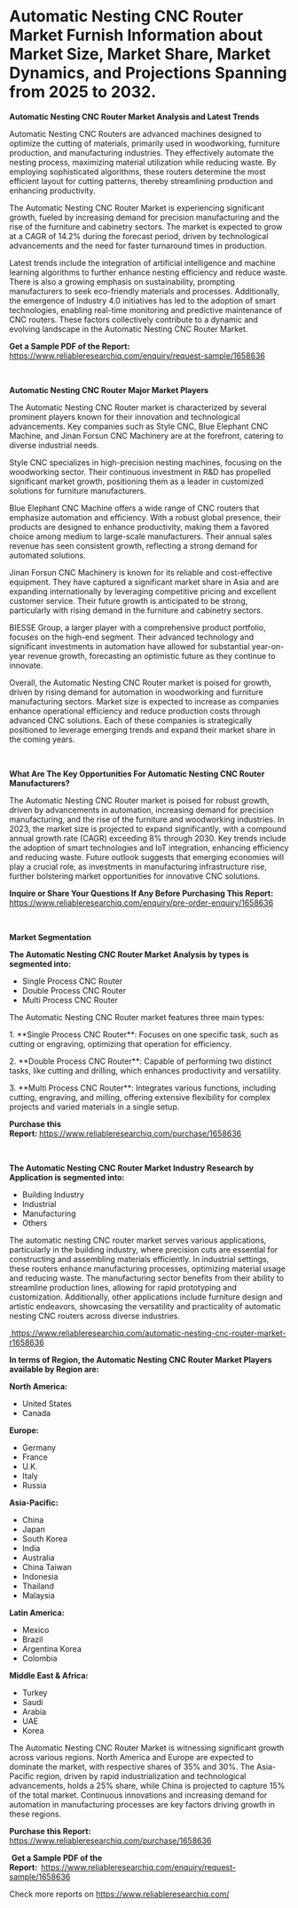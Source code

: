 <p><h1>Automatic Nesting CNC Router Market Furnish Information about Market Size, Market Share, Market Dynamics, and Projections Spanning from 2025 to 2032.</h1></p><p><strong>Automatic Nesting CNC Router Market Analysis and Latest Trends</strong></p>
<p><p>Automatic Nesting CNC Routers are advanced machines designed to optimize the cutting of materials, primarily used in woodworking, furniture production, and manufacturing industries. They effectively automate the nesting process, maximizing material utilization while reducing waste. By employing sophisticated algorithms, these routers determine the most efficient layout for cutting patterns, thereby streamlining production and enhancing productivity.</p><p>The Automatic Nesting CNC Router Market is experiencing significant growth, fueled by increasing demand for precision manufacturing and the rise of the furniture and cabinetry sectors. The market is expected to grow at a CAGR of 14.2% during the forecast period, driven by technological advancements and the need for faster turnaround times in production. </p><p>Latest trends include the integration of artificial intelligence and machine learning algorithms to further enhance nesting efficiency and reduce waste. There is also a growing emphasis on sustainability, prompting manufacturers to seek eco-friendly materials and processes. Additionally, the emergence of Industry 4.0 initiatives has led to the adoption of smart technologies, enabling real-time monitoring and predictive maintenance of CNC routers. These factors collectively contribute to a dynamic and evolving landscape in the Automatic Nesting CNC Router Market.</p></p>
<p><strong>Get a Sample PDF of the Report:&nbsp;</strong> <a href="https://www.reliableresearchiq.com/enquiry/request-sample/1658636?utm_campaign=3100&utm_medium=2&utm_source=Github&utm_content=ia&utm_term=23032025&utm_id=automatic-nesting-cnc-router">https://www.reliableresearchiq.com/enquiry/request-sample/1658636</a></p>
<p>&nbsp;</p>
<p><strong>Automatic Nesting CNC Router Major Market Players</strong></p>
<p><p>The Automatic Nesting CNC Router market is characterized by several prominent players known for their innovation and technological advancements. Key companies such as Style CNC, Blue Elephant CNC Machine, and Jinan Forsun CNC Machinery are at the forefront, catering to diverse industrial needs.</p><p>Style CNC specializes in high-precision nesting machines, focusing on the woodworking sector. Their continuous investment in R&D has propelled significant market growth, positioning them as a leader in customized solutions for furniture manufacturers.</p><p>Blue Elephant CNC Machine offers a wide range of CNC routers that emphasize automation and efficiency. With a robust global presence, their products are designed to enhance productivity, making them a favored choice among medium to large-scale manufacturers. Their annual sales revenue has seen consistent growth, reflecting a strong demand for automated solutions.</p><p>Jinan Forsun CNC Machinery is known for its reliable and cost-effective equipment. They have captured a significant market share in Asia and are expanding internationally by leveraging competitive pricing and excellent customer service. Their future growth is anticipated to be strong, particularly with rising demand in the furniture and cabinetry sectors.</p><p>BIESSE Group, a larger player with a comprehensive product portfolio, focuses on the high-end segment. Their advanced technology and significant investments in automation have allowed for substantial year-on-year revenue growth, forecasting an optimistic future as they continue to innovate.</p><p>Overall, the Automatic Nesting CNC Router market is poised for growth, driven by rising demand for automation in woodworking and furniture manufacturing sectors. Market size is expected to increase as companies enhance operational efficiency and reduce production costs through advanced CNC solutions. Each of these companies is strategically positioned to leverage emerging trends and expand their market share in the coming years.</p></p>
<p>&nbsp;</p>
<p><strong>What Are The Key Opportunities For Automatic Nesting CNC Router Manufacturers?</strong></p>
<p><p>The Automatic Nesting CNC Router market is poised for robust growth, driven by advancements in automation, increasing demand for precision manufacturing, and the rise of the furniture and woodworking industries. In 2023, the market size is projected to expand significantly, with a compound annual growth rate (CAGR) exceeding 8% through 2030. Key trends include the adoption of smart technologies and IoT integration, enhancing efficiency and reducing waste. Future outlook suggests that emerging economies will play a crucial role, as investments in manufacturing infrastructure rise, further bolstering market opportunities for innovative CNC solutions.</p></p>
<p><strong>Inquire or Share Your Questions If Any Before Purchasing This Report:</strong> <a href="https://www.reliableresearchiq.com/enquiry/pre-order-enquiry/1658636?utm_campaign=3100&utm_medium=2&utm_source=Github&utm_content=ia&utm_term=23032025&utm_id=automatic-nesting-cnc-router">https://www.reliableresearchiq.com/enquiry/pre-order-enquiry/1658636</a></p>
<p>&nbsp;</p>
<p><strong>Market Segmentation</strong></p>
<p><strong>The Automatic Nesting CNC Router Market Analysis by types is segmented into:</strong></p>
<p><ul><li>Single Process CNC Router</li><li>Double Process CNC Router</li><li>Multi Process CNC Router</li></ul></p>
<p><p>The Automatic Nesting CNC Router market features three main types: </p><p>1. **Single Process CNC Router**: Focuses on one specific task, such as cutting or engraving, optimizing that operation for efficiency.</p><p>  </p><p>2. **Double Process CNC Router**: Capable of performing two distinct tasks, like cutting and drilling, which enhances productivity and versatility.</p><p>3. **Multi Process CNC Router**: Integrates various functions, including cutting, engraving, and milling, offering extensive flexibility for complex projects and varied materials in a single setup.</p></p>
<p><strong>Purchase this Report:&nbsp;</strong><a href="https://www.reliableresearchiq.com/purchase/1658636?utm_campaign=3100&utm_medium=2&utm_source=Github&utm_content=ia&utm_term=23032025&utm_id=automatic-nesting-cnc-router">https://www.reliableresearchiq.com/purchase/1658636</a></p>
<p>&nbsp;</p>
<p><strong>The Automatic Nesting CNC Router Market Industry Research by Application is segmented into:</strong></p>
<p><ul><li>Building Industry</li><li>Industrial</li><li>Manufacturing</li><li>Others</li></ul></p>
<p><p>The automatic nesting CNC router market serves various applications, particularly in the building industry, where precision cuts are essential for constructing and assembling materials efficiently. In industrial settings, these routers enhance manufacturing processes, optimizing material usage and reducing waste. The manufacturing sector benefits from their ability to streamline production lines, allowing for rapid prototyping and customization. Additionally, other applications include furniture design and artistic endeavors, showcasing the versatility and practicality of automatic nesting CNC routers across diverse industries.</p></p>
<p><a href="https://www.reliableresearchiq.com/automatic-nesting-cnc-router-market-r1658636?utm_campaign=3100&utm_medium=2&utm_source=Github&utm_content=ia&utm_term=23032025&utm_id=automatic-nesting-cnc-router">&nbsp;https://www.reliableresearchiq.com/automatic-nesting-cnc-router-market-r1658636</a></p>
<p><strong>In terms of Region, the Automatic Nesting CNC Router Market Players available by Region are:</strong></p>
<p>
    <p> <strong> North America: </strong>
        <ul>
            <li>United States</li>
            <li>Canada</li>
        </ul>
        </p> 
    <p> <strong> Europe: </strong>
        <ul>
            <li>Germany</li>
            <li>France</li>
            <li>U.K.</li>
            <li>Italy</li>
            <li>Russia</li>
        </ul>
        </p> 
    <p> <strong> Asia-Pacific: </strong>
        <ul>
            <li>China</li>
            <li>Japan</li>
            <li>South Korea</li>
            <li>India</li>
            <li>Australia</li>
            <li>China Taiwan</li>
            <li>Indonesia</li>
            <li>Thailand</li>
            <li>Malaysia</li>
        </ul>
        </p> 
    <p> <strong> Latin America: </strong>
        <ul>
            <li>Mexico</li>
            <li>Brazil</li>
            <li>Argentina Korea</li>
            <li>Colombia</li>
        </ul>
        </p> 
    <p> <strong> Middle East & Africa: </strong>
        <ul>
            <li>Turkey</li>
            <li>Saudi</li>
            <li>Arabia</li>
            <li>UAE</li>
            <li>Korea</li>
        </ul>
    </p>
    </p>
<p><p>The Automatic Nesting CNC Router Market is witnessing significant growth across various regions. North America and Europe are expected to dominate the market, with respective shares of 35% and 30%. The Asia-Pacific region, driven by rapid industrialization and technological advancements, holds a 25% share, while China is projected to capture 15% of the total market. Continuous innovations and increasing demand for automation in manufacturing processes are key factors driving growth in these regions.</p></p>
<p><strong>Purchase this Report: </strong><a href="https://www.reliableresearchiq.com/purchase/1658636?utm_campaign=3100&utm_medium=2&utm_source=Github&utm_content=ia&utm_term=23032025&utm_id=automatic-nesting-cnc-router">https://www.reliableresearchiq.com/purchase/1658636</a></p>
<p>&nbsp;<strong>Get a Sample PDF of the Report:&nbsp;&nbsp;</strong><a href="https://www.reliableresearchiq.com/enquiry/request-sample/1658636?utm_campaign=3100&utm_medium=2&utm_source=Github&utm_content=ia&utm_term=23032025&utm_id=automatic-nesting-cnc-router">https://www.reliableresearchiq.com/enquiry/request-sample/1658636</a></p>
<p><strong></strong></p>
<p>Check more reports on <a href="https://www.reliableresearchiq.com/?utm_campaign=3100&utm_medium=2&utm_source=Github&utm_content=ia&utm_term=23032025&utm_id=automatic-nesting-cnc-router">https://www.reliableresearchiq.com/</a></p>